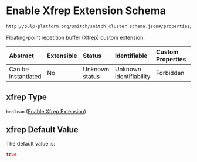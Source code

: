 # Enable Xfrep Extension Schema

```txt
http://pulp-platform.org/snitch/snitch_cluster.schema.json#/properties/hives/items/properties/cores/items/properties/xfrep
```

Floating-point repetition buffer (Xfrep) custom extension.

| Abstract            | Extensible | Status         | Identifiable            | Custom Properties | Additional Properties | Access Restrictions | Defined In                                                                       |
| :------------------ | :--------- | :------------- | :---------------------- | :---------------- | :-------------------- | :------------------ | :------------------------------------------------------------------------------- |
| Can be instantiated | No         | Unknown status | Unknown identifiability | Forbidden         | Allowed               | none                | [snitch_cluster.schema.json*](snitch_cluster.schema.json "open original schema") |

## xfrep Type

`boolean` ([Enable Xfrep Extension](snitch_cluster-properties-hives-hive-description-properties-cores-core-description-properties-enable-xfrep-extension.md))

## xfrep Default Value

The default value is:

```json
true
```
